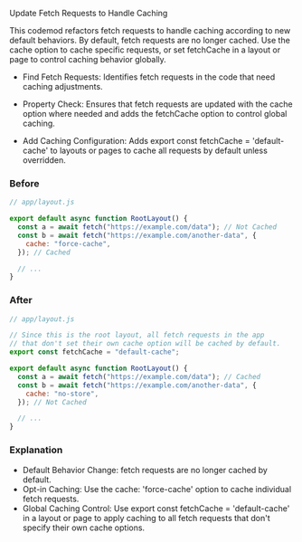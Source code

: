 Update Fetch Requests to Handle Caching

This codemod refactors fetch requests to handle caching according to new default behaviors. By default, fetch requests are no longer cached. Use the cache option to cache specific requests, or set fetchCache in a layout or page to control caching behavior globally.

- Find Fetch Requests: Identifies fetch requests in the code that need caching adjustments.

- Property Check: Ensures that fetch requests are updated with the cache option where needed and adds the fetchCache option to control global caching.

- Add Caching Configuration: Adds export const fetchCache = 'default-cache' to layouts or pages to cache all requests by default unless overridden.

### Before

```js
// app/layout.js

export default async function RootLayout() {
  const a = await fetch("https://example.com/data"); // Not Cached
  const b = await fetch("https://example.com/another-data", {
    cache: "force-cache",
  }); // Cached

  // ...
}
```

### After

```js
// app/layout.js

// Since this is the root layout, all fetch requests in the app
// that don't set their own cache option will be cached by default.
export const fetchCache = "default-cache";

export default async function RootLayout() {
  const a = await fetch("https://example.com/data"); // Cached
  const b = await fetch("https://example.com/another-data", {
    cache: "no-store",
  }); // Not Cached

  // ...
}
```

### Explanation

- Default Behavior Change: fetch requests are no longer cached by default.
- Opt-in Caching: Use the cache: 'force-cache' option to cache individual fetch requests.
- Global Caching Control: Use export const fetchCache = 'default-cache' in a layout or page to apply caching to all fetch requests that don't specify their own cache options.
